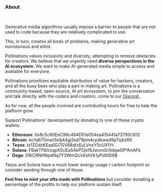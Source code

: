 
&nbsp;

### About


&nbsp;


Generative media algorithms usually impose a barrier to people that are not used to code because they are relatively complicated to use. 

This, in turn, creates all kinds of problems, making generative art monotonous and elitist.  

Pollinations values inclusivity and diversity, attempting to remove obstacles for creators. We believe that we urgently need **diverse perspectives in the AI ecosystem**. We want to make AI-generated media simple to access and available for everyone. 

Pollinations prioritizes equitable distribution of value for hackers, creators, and all the busy bees who play a part in making art. Pollinations is a community-based, open-source, AI art ecosystem, to join the conversation and talk directly with the coders and creators, come to our [ Discord ](https://discord.com/invite/XXd99CrkCr). 


As for now, all the people involved are contributing hours for free to help the platform grow. 


Support Pollinations' development by donating to one of these crypto wallets:

- **Ethereum**: 0x6c5c60EeC96c494D51e054ea415441a73795C612 
- **Bitcoin**: bc1q670man5rdj44gj3sd79pm4cp4kwed9p7xjkz66
- **Tezos**: tz1ZGdzKEaa1Gi7GV68qfxEuLVnxY5cUX1Yt
- **Solana**: FBakTf1bVzqpX5UEa5AkP12e16JwvmGrXdqwDP1fmAFk
- **Doge**: DRiCRNHNpdNq7Y3WmQUvEshVk1yPdXtD6B

Tezos and Solana have a much lower energy usage / carbon footprint so consider sending through one of those. 


**Feel free to mint your nfts made with Pollinations** but consider donating a percentage of the profits to help our platform sustain itself.

